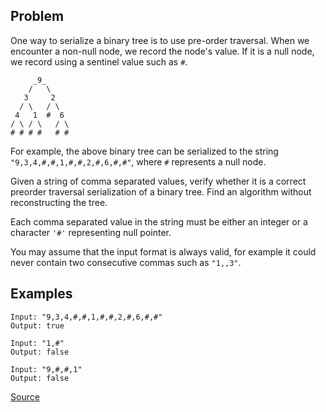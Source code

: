 ## Problem
One way to serialize a binary tree is to use pre-order traversal. When we encounter a non-null node, we record the node's value. If it is a null node, we record using a sentinel value such as `#`.

```
     _9_
    /   \
   3     2
  / \   / \
 4   1  #  6
/ \ / \   / \
# # # #   # #
```

For example, the above binary tree can be serialized to the string `"9,3,4,#,#,1,#,#,2,#,6,#,#"`, where `#` represents a null node.

Given a string of comma separated values, verify whether it is a correct preorder traversal serialization of a binary tree. Find an algorithm without reconstructing the tree.

Each comma separated value in the string must be either an integer or a character `'#'` representing null pointer.

You may assume that the input format is always valid, for example it could never contain two consecutive commas such as `"1,,3"`.

## Examples
```
Input: "9,3,4,#,#,1,#,#,2,#,6,#,#"
Output: true
```
```
Input: "1,#"
Output: false
```
```
Input: "9,#,#,1"
Output: false
```

[Source](https://leetcode.com/problems/verify-preorder-serialization-of-a-binary-tree/description/)
